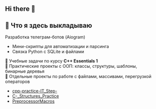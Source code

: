 ## Hi there 👋


## 📌 Что я здесь выкладываю 

Разработка телеграм-ботов (Aiogram)  
- Мини-скрипты для автоматизации и парсинга  
- Связка Python с SQLite и файлами

🔹 Учебные задачи по курсу **C++ Essentials 1**  
🔹 Практические проекты с ООП: классы, структуры, шаблоны, бинарные деревья  
🔹 Отдельные проекты по работе с файлами, массивами, перегрузкой операторов

- [cpp-practice-IT_Step-](https://github.com/configbast1/cpp-practice-IT_Step-) 
- [C-_Structures_Practice](https://github.com/configbast1/C-_Structures_Practice) 
- [PreprocessorMacros](https://github.com/configbast1/PreprocessorMacros)  


<!--
**configbast1/configbast1** is a ✨ _special_ ✨ repository because its `README.md` (this file) appears on your GitHub profile.

Here are some ideas to get you started:

- 🔭 I’m currently working on ...
- 🌱 I’m currently learning ...
- 👯 I’m looking to collaborate on ...
- 🤔 I’m looking for help with ...
- 💬 Ask me about ...
- 📫 How to reach me: ...
- 😄 Pronouns: ...
- ⚡ Fun fact: ...
-->
